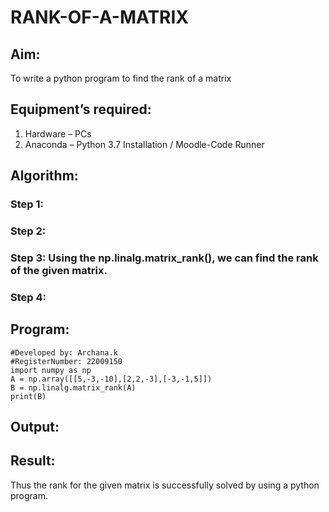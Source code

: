 # RANK-OF-A-MATRIX
## Aim:
To write a python program to find the rank of a matrix
## Equipment’s required:
1. 	Hardware – PCs
2. 	Anaconda – Python 3.7 Installation / Moodle-Code Runner
## Algorithm:
### Step 1: 
### Step 2: 
### Step 3: Using the np.linalg.matrix_rank(), we can find the rank of the given matrix.
### Step 4: 
## Program:
```#Program to find the rank of a matrix.
#Developed by: Archana.k 
#RegisterNumber: 22009150
import numpy as np
A = np.array([[5,-3,-10],[2,2,-3],[-3,-1,5]])
B = np.linalg.matrix_rank(A)
print(B)
```
## Output:

## Result:
Thus the rank for the given matrix is successfully solved by  using a python program.

